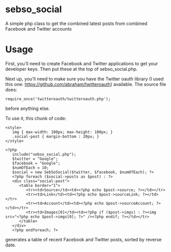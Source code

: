 sebso_social
============

A simple php class to get the combined latest posts from combined Facebook and Twitter accounts

Usage
=====

First, you'll need to create Facebook and Twitter applications to get your developer keys. Then put these at the top of sebso_social.php.

Next up, you'll need to make sure you have the Twitter oauth library (I used this one: https://github.com/abraham/twitteroauth) available. The source file does:

    require_once('twitteroauth/twitteroauth.php');

before anything else.

To use it, this chunk of code:

````
<style>
   img { max-width: 100px; max-height: 100px; }
   .social-post { margin-bottom : 20px; }
</style>

<?php
   include("sebso_social.php");
   $twitter = "Google";
   $facebook = "Google";
   $numOfEach = 10;
   $social = new SebSoSocial($twitter, $facebook, $numOfEach); ?>
   <?php foreach ($social->posts as $post) : ?>
   <div class="social-post">
      <table border="1">
         <tr><td>Source</td><td><?php echo $post->source; ?></td></tr>
         <tr><td>Link</td><td><?php echo $post->sourceLink; ?></td></tr>
         <tr><td>Account</td><td><?php echo $post->sourceAccount; ?></td></tr>
         <tr><td>Images[0]</td><td><?php if ($post->imgs) : ?><img src="<?php echo $post->imgs[0]; ?>" /><?php endif; ?></td></tr>
      </table>
   </div>
   <?php endforeach; ?>
````

generates a table of recent Facebook and Twitter posts, sorted by reverse date.
